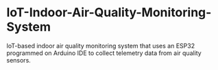 # IoT-Indoor-Air-Quality-Monitoring-System
IoT-based indoor air quality monitoring system that uses an ESP32 programmed on Arduino IDE to collect telemetry data from air quality sensors.
